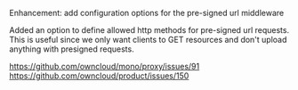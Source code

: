 Enhancement: add configuration options for the pre-signed url middleware

Added an option to define allowed http methods for pre-signed url requests.
This is useful since we only want clients to GET resources and don't upload anything with presigned requests.

https://github.com/owncloud/mono/proxy/issues/91
https://github.com/owncloud/product/issues/150
